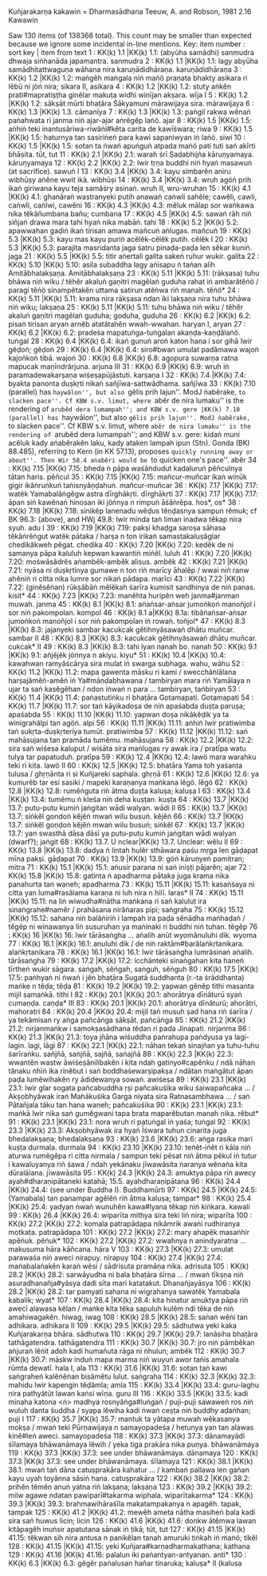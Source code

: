Kuñjarakarṇa kakawin = Dharmasādhana	Teeuw, A. and Robson, 1981	2.16	Kawawin

Saw 130 items (of 138366 total). This count may be smaller than expected because we ignore some incidental in-line mentions.
Key: item number : sort key | item from text
1 : KK(k) 1.1 |KK(k) 1.1: (abyūha samādhi) sanmudra dhwaja siṅhanāda japamantra.  sanmudra
2 : KK(k) 1.1 |KK(k) 1.1: lagy abyūha samādhitattwaguṇa wāhana nira karuṇādidhāraṇa.  karuṇādidhāraṇa
3 : KK(k) 1.2 |KK(k) 1.2: maṅgĕh maṅgala niṅ maṅö praṇata bhakty asikara ri lĕbū ni jöṅ nira;  sikara II, asikara
4 : KK(k) 1.2 |KK(k) 1.2: stuty aṅkĕn prati#mapratiṣṭha ginĕlar makuṭa widhi winījan akṣara.  wīja I
5 : KK(k) 1.2 |KK(k) 1.2: sākṣāt mūrti bhaṭāra Śākyamuni mārawijaya sira.  mārawijaya
6 : KK(k) 1.3 |KK(k) 1.3.  cāmanīya
7 : KK(k) 1.3 |KK(k) 1.3: paṅgil rakwa wĕnaṅ paṅahwata ri janma niṅ ajar-ajar aṅrĕgĕp laṅö. ajar
8 : KK(k) 1.5 |KK(k) 1.5: aṅhiṅ teki inantusâriwa-riwâṅi#kĕta carita de kawīśwara;  riwa
9 : KK(k) 1.5 |KK(k) 1.5: haturnya tan sasiriṅeṅ para kawi sapaniwyan iṅ laṅö.  siwi
10 : KK(k) 1.5 |KK(k) 1.5: sotan ta ṅwaṅ apuṅguṅ atpada maṅö pati tuti saṅ akīrti bhāṣita.  tūt, tut
11 : KK(k) 2.1 |KK(k) 2.1: warah śrī Ṣaḍabhijña kāruṇyamaya.  kāruṇyamaya
12 : KK(k) 2.2 |KK(k) 2.2: lwir tṛṇa buddhi niṅ hyaṅ masawuṅ (at sacrifice).  sawuṅ I
13 : KK(k) 3.4 |KK(k) 3.4: kayu simbarĕn aniru wibhūṣy aṅĕne wwit ikā.  wibhūṣi
14 : KK(k) 3.4 |KK(k) 3.4: wruh agöṅ prih ikaṅ giriwana kayu teja samâśry asinaṅ.  wruh II, wru-wruhan
15 : KK(k) 4.1 |KK(k) 4.1: ghanâraṅ wastranyeki putih anawaṅ caṅwli sahĕle;  cawĕli, cawli, caṅwli, caṅlwi, cawĕni
16 : KK(k) 4.3 |KK(k) 4.3: mĕluk mālap sor waṅkawa nika tĕkâñumbana bañu;  cumbana
17 : KK(k) 4.5 |KK(k) 4.5: sawaṅ rāh niṅ siñjaṅ drawa mara tahi hyaṅ nika mabāṅ.  tahi
18 : KK(k) 5.2 |KK(k) 5.2: apawwahan gaḍiṅ ikaṅ tirisan amawa mañcuṅ aṅlugas.  mañcuṅ
19 : KK(k) 5.3 |KK(k) 5.3: kayu mas kayu puriṅ acĕlĕk-cĕlĕk putih.  cĕlĕk I
20 : KK(k) 5.3 |KK(k) 5.3: parajita masridanta jaga śatru pinaḍa-paḍa len sĕkar kuniṅ.  jaga
21 : KK(k) 5.5 |KK(k) 5.5: titir aṅertali galita sakeṅ ruhur wukir.  galita
22 : KK(k) 5.10 |KK(k) 5.10: asila subaddha lagy aṅisapu ṅ taṅan alih Amitābhalakṣaṇa.  Amitābhalakṣaṇa
23 : KK(k) 5.11 |KK(k) 5.11: (rākṣasa) tuhu bhāwa niṅ wiku / tĕhĕr akaluṅ gaṇitri magĕlaṅ guduha rahat iṅ ambarâtĕṅö / paragi tĕṅö sinampĕtakĕn uttama satirun atĕṅwa riṅ manah.  tĕṅö*
24 : KK(k) 5.11 |KK(k) 5.11: krama nira rākṣasa ndan iki lakṣaṇa nira tuhu bhāwa niṅ wiku;  lakṣaṇa
25 : KK(k) 5.11 |KK(k) 5.11: tuhu bhāwa niṅ wiku / tĕhĕr akaluṅ gaṇitri magĕlaṅ guduha;  goduha, guduha
26 : KK(k) 6.2 |KK(k) 6.2: pisaṅ tirisan aryan arnĕb atatâtahĕn wwah-wwahan.  haryan I, aryan
27 : KK(k) 6.2 |KK(k) 6.2: pradeśa mapatuṅga-tuṅgalan akaṇḍa-kaṇḍâlaṅö.  tuṅgal
28 : KK(k) 6.4 |KK(k) 6.4: ikaṅ gunuṅ aroṅ katon hana i sor gihā lwir gĕḍoṅ;  gĕḍoṅ
29 : KK(k) 6.4 |KK(k) 6.4: siro#bwan umulat padâmawa wajoṅ kajoṅkoṅ tibā.  wajoṅ
30 : KK(k) 6.8 |KK(k) 6.8: agopura suwarṇa ratna mapucak maṇīndrârjuna.  arjuna III
31 : KK(k) 6.9 |KK(k) 6.9: wruh iṅ paramadewakarṣaṇa wiśeṣapūjāstuti.  karṣaṇa I
32 : KK(k) 7.4 |KK(k) 7.4: byakta panonta duṣkṛti nikaṅ sañjīwa-sattwâdhama.  sañjīwa
33 : KK(k) 7.10 (parallel) has ``haywâlon'', but also ``gĕlis prih lajun''. ModJ ṅabĕrake, ``to slacken pace''. Cf KBW s.v. limut, where ``abĕr de nira lumaku'' is the rendering of ``arubĕd dera lumampah''; and KBW s.v. gere |KK(k) 7.10 (parallel) has ``haywâlon'', but also ``gĕlis prih lajun''. ModJ ṅabĕrake, ``to slacken pace''. Cf KBW s.v. limut, where ``abĕr de nira lumaku'' is the rendering of ``arubĕd dera lumampah''; and KBW s.v. gere: kidaṅ muni acĕluk kady aṅabĕrakĕn laku, kady ataken lampah ipun (Stn). Gonda (BKI 88.485), referring to Kern (in KK 57.13), proposes ``quickly running away or about''. Then Wir 58.4 aṅabĕri would be ``to quicken one's pace''.  abĕr
34 : KK(k) 7.15 |KK(k) 7.15: bheda ṅ pāpa waśâṅdudut kadaluruṅ pĕñculnya tātan haris.  pĕñcul
35 : KK(k) 7.15 |KK(k) 7.15: mañcur-muñcar ikaṅ winūk gigir ikâṅruṅkuṅ taṅisnyâṇḍahuṅ.  mañcur-muñcar
36 : KK(k) 7.17 |KK(k) 7.17: watĕk Yamabalâṅgĕgw astra dīrghākṛti.  dīrghākṛti
37 : KK(k) 7.17 |KK(k) 7.17: āpan siṅ kawĕnaṅ hinosan iki jöṅnya n rimpuṅ āśâṅrĕpa.  hos*, os*
38 : KK(k) 7.18 |KK(k) 7.18: sinikĕp lanenadu wĕḍus tĕṇḍasnya sampun rĕmuk; cf BK 96.3: (above), and HWj 49.8: lwir minda taṅ liman inadwa tĕkap nira syuh.  adu I
39 : KK(k) 7.19 |KK(k) 7.19: pakṣi khaḍga saroṣa sāhasa tĕkâṅrĕṅgut watĕk pātaka / harṣa n ton irikaṅ samastakaluṣâglar chedikâkweh pĕgat.  chedika
40 : KK(k) 7.20 |KK(k) 7.20: kedĕk de ni samanya pāpa kaluluh kepwan kawantiṅ miṅĕl.  luluh
41 : KK(k) 7.20 |KK(k) 7.20: mośwāsâdrĕs aṅambĕk-ambĕk alisus.  ambĕk
42 : KK(k) 7.21 |KK(k) 7.21: nyāsa ni duṣkṛtinya gumawe n ton riṅ marīcy āhalĕp / wwai niṅ ranw ahĕniṅ ri citta nika lumre sor nikaṅ pādapa.  marīci
43 : KK(k) 7.22 |KK(k) 7.22: (ginĕsĕṅan) rūkṣâbāṅ mĕlĕkah śarīra kumisit sandhinya de niṅ panas.  kisit*
44 : KK(k) 7.23 |KK(k) 7.23: manĕhta huripĕn weh janma#janman muwah.  janma
45 : KK(k) 8.1 |KK(k) 8.1: aṅaṅsar-aṅsar jumoṅkoṅ manoñjol i sor niṅ pakompolan.  kompol
46 : KK(k) 8.1 a|KK(k) 8.1a: tibâṅaṅsar-aṅsar jumoṅkoṅ manoñjol i sor niṅ pakompolan iṅ rowaṅ.  toñjol*
47 : KK(k) 8.3 |KK(k) 8.3: jajanyeki sambar kacukcak gĕtihnyâsawaṅ dhātu muñcar.  sambar II
48 : KK(k) 8.3 |KK(k) 8.3: kacukcak gĕtihnyâsawaṅ dhātu muñcar.  cukcak* II
49 : KK(k) 8.3 |KK(k) 8.3: tahi lyan nanah bo.  nanah
50 : KK(k) 9.1 |KK(k) 9.1: añjĕjĕk jöṅnya n akiyu.  kiyu*
51 : KK(k) 10.4 |KK(k) 10.4: kawahwan ramyâścārya sira mulat iṅ swarga subhaga.  wahu, wāhu
52 : KK(k) 11.2 |KK(k) 11.2: mapa gawenta māsku ri kami / swecchâṅlālana harṣajâmĕṅ-amĕṅ iṅ Ya#māṇḍabhawana / tambiryan mara riṅ Yamālaya n ujar ta saṅ kasĕgĕhan / ndon iṅwaṅ n para ...  tambiryan, taṅbiryan
53 : KK(k) 11.4 |KK(k) 11.4: paṅastutiṅku ri bhaṭāra Gotamapati.  Gotamapati
54 : KK(k) 11.7 |KK(k) 11.7: sor taṅ kāyikadoṣa de niṅ apaśabda duṣṭa paruṣa;  apaśabda
55 : KK(k) 11.10 |KK(k) 11.10: yapwan doṣa nikâkĕḍik ya ta winigrahâlpi tan agöṅ.  alpi
56 : KK(k) 11.11 |KK(k) 11.11: aṅhiṅ lwir pratiwimba taṅ sukṛta-duṣkṛteriya tumūt.  pratiwimba
57 : KK(k) 11.12 |KK(k) 11.12: saṅ mahāsujana tan pramāda tumĕmu.  mahāsujana
58 : KK(k) 12.2 |KK(k) 12.2: sira saṅ wiśeṣa kaluput / wiśāta sira maṅlugas ry awak ira / pratīpa watu tulya tar papatuduh.  pratīpa
59 : KK(k) 12.4 |KK(k) 12.4: lawö mara warahku teki ri kita.  lawö II
60 : KK(k) 12.5 |KK(k) 12.5: bhatāra Yama toh yaśanta tulusa / ghṛṇānta ri si Kuñjareki saphala.  ghṛṇā
61 : KK(k) 12.6 |KK(k) 12.6: ya kumurĕb tar esi sasiki / mapeki karaṇanya maṅkana lĕgö.  lĕgö
62 : KK(k) 12.8 |KK(k) 12.8: rumĕṅguta riṅ ātma duṣṭa kaluṣa;  kaluṣa I
63 : KK(k) 13.4 |KK(k) 13.4: tumĕmu ṅ kleśa niṅ deha kuṣṭan.  kuṣṭa
64 : KK(k) 13.7 |KK(k) 13.7: putu-putu kumiṅ jaṅgitan wādi walyan.  wādi II
65 : KK(k) 13.7 |KK(k) 13.7: siṅkĕl gondoṅ kĕjĕṅ mwaṅ wilu busuṅ.  kĕjĕṅ
66 : KK(k) 13.7 |KK(k) 13.7: siṅkĕl goṇḍoṅ kĕjĕṅ mwaṅ wilu busuṅ;  siṅkĕl
67 : KK(k) 13.7 |KK(k) 13.7: yan swasthā dāsa dāsī ya putu-putu kumiṅ jaṅgitan wādi walyan (dwarf?);  jaṅgit
68 : KK(k) 13.7. U nclear|KK(k) 13.7. Unclear:  wĕlu II
69 : KK(k) 13.8 |KK(k) 13.8: dadya ṅ lintah hulĕr sthāwara paśu mṛga len gāḍapat mīna pakṣi.  gāḍapat
70 : KK(k) 13.9 |KK(k) 13.9: göṅ kāruṇyeṅ pamitran;  mitra
71 : KK(k) 15.1 |KK(k) 15.1: aṅusir parana ni saṅ iniṣṭi pājarĕn;  ajar
72 : KK(k) 15.8 |KK(k) 15.8: gatinta ṅ apadharma pātaka juga krama nika panahurta tan waneh;  apadharma
73 : KK(k) 15.11 |KK(k) 15.11: kasaṅśaya ni citta yan luma#rasâlama karaṇa ni luh nira n hilī.  laras* II
74 : KK(k) 15.11 |KK(k) 15.11: na liṅ wiwudha#nātha maṅkana ri saṅ kalulut ira sinaṅgrahe#namĕr / prahāsana nirâṅaras pipi;  saṅgraha
75 : KK(k) 15.12 |KK(k) 15.12: sahana niṅ balâṅiriṅ i lampah ira paḍa sĕnādha maṅhaḍaṅ / tĕgĕp ni winawanya liṅ susuruhan ya maṅinaki ri buddhi niṅ tuhan.  tĕgĕp
76 : KK(k) 16 |KK(k) 16: lwir tārāsaṅgha ... aṅalih anūt wyomânuluhi dik.  wyoma
77 : KK(k) 16.1 |KK(k) 16.1: anuluhi dik / de niṅ raktām#barâlaṅkṛtanikara.  alaṅkṛtanikara
78 : KK(k) 16.1 |KK(k) 16.1: lwir tārāsaṅgha lumrâsinaṅ aṅalih.  tārāsaṅgha
79 : KK(k) 17.2 |KK(k) 17.2: icchānteki sinaṅgahan kita haneṅ tīrtheṅ wukir sāgara.  saṅgah, sĕṅgah, saṅguh, sĕṅguh
80 : KK(k) 17.5 |KK(k) 17.5: paṅhyaṅ ni ṅwaṅ i jĕṅ bhaṭāra Sugatā śuddhanta (r.-ta śrāddhanta) maṅke n tĕḍa;  tĕḍa
81 : KK(k) 19.2 |KK(k) 19.2: yapwan gĕnĕp tithi masanta mijil samaṅkā.  tithi I
82 : KK(k) 20.1 |KK(k) 20.1: ahorātrya dīnâturū syaṅ cumaṇḍa.  caṇḍa* III
83 : KK(k) 20.1 |KK(k) 20.1: ahorātrya dīnâturū;  ahorātri, mahoratri
84 : KK(k) 20.4 |KK(k) 20.4: mijil taṅ musuh ṣad hana riṅ śarīra / ya tekâmisan ry aṅga pañcāṅga sākṣāt.  pañcāṅga
85 : KK(k) 21.2 |KK(k) 21.2: nirjanmaṅkw i samokṣasādhana tĕḍan ri pada Jinapati.  nirjanma
86 : KK(k) 21.3 |KK(k) 21.3: toya jñāna wiśuddha paṅrahupa paṅdyusa ya lagi-lagin.  lagi, lāgi
87 : KK(k) 22.1 |KK(k) 22.1: nāhan tekaṅ sinajñan ya tuhu-tuhu śarīraṅku.  sañjñā, saṅjñā, sajñā, saṅajñā
88 : KK(k) 22.3 |KK(k) 22.3: wwantĕn wastw āwiśeṣânilibakĕn i kita ndah gatinyo#capĕnku / ndā nāhan tânaku ṅhīṅ ika rinĕbut i saṅ boddhaśewarṣipakṣa / ndātan maṅgâtut āpan paḍa lumĕwihakĕn ry ādidewanya sowaṅ.  awiśeṣa
89 : KK(k) 23.1 |KK(k) 23.1: lwir glar sogata pañcabuddha ṛṣi pañcakuśika wiku śaiwapañcaka ... / Akṣobhyâwak iraṅ Mahākuśika Garga niyata sira Ratnasambhawa ... / saṅ Pātañjala tâku tan hana waneh;  pañcakuśika
90 : KK(k) 23.1 |KK(k) 23.1: maṅkā lwir nika saṅ gumĕgwani tapa brata maparĕbutan manah nika.  rĕbut*
91 : KK(k) 23.1 |KK(k) 23.1: nora wruh ri patuṅgal iṅ yaśa;  tuṅgal
92 : KK(k) 23.3 |KK(k) 23.3: Akṣobhyâwak ira hyaṅ Īśwara tuhun cinarita juga bhedalakṣaṇa;  bhedalakṣaṇa
93 : KK(k) 23.6 |KK(k) 23.6: aṅga rasika mari kuṣṭa durmala.  durmala
94 : KK(k) 23.10 |KK(k) 23.10: teṅĕt-iṅĕt ri kāla niṅ aturwa rumĕgĕpa ri citta nirmala / sampun teki pĕsat niṅ ātma pĕkul iṅ tutur i kawaluyanya riṅ śawa / ndah yekânaku jīwawāsita ṅaranya wĕnaṅa kita dūralālana.  jīwawāsita
95 : KK(k) 24.3 |KK(k) 24.3: amuktya pāpa riṅ awecy ayah#dharaṇipātaneki katahā; 15.5.  ayahdharaṇipātana
96 : KK(k) 24.4 |KK(k) 24.4: (see under Buddha I).  Buddhamūrti
97 : KK(k) 24.5 |KK(k) 24.5: (Yamabala) tan panampar agĕlĕṅ riṅ ātma kaluṣa;  tampar*
98 : KK(k) 25.4 |KK(k) 25.4: yadyan ṅwaṅ wunuhĕn kawa#lyana tĕkap niṅ kiṅkara.  kawali
99 : KK(k) 26.4 |KK(k) 26.4: wiparīta mithya sira teki liṅ nira;  wiparīta
100 : KK(k) 27.2 |KK(k) 27.2: komala patrapādapa nikâmrik awaṅi rudhiranya motkaṭa.  patrapādapa
101 : KK(k) 27.2 |KK(k) 27.2: mary ahapĕk masaṅhir apĕṅuk.  pĕṅuk*
102 : KK(k) 27.2 |KK(k) 27.2: wwahnya n anindyaratna ... makusuma hāra kāñcana.  hāra V
103 : KK(k) 27.3 |KK(k) 27.3: umulat parawaśa niṅ aweci nirapuy.  nirapuy
104 : KK(k) 27.4 |KK(k) 27.4: maṅabalaṅakĕn karaṅ wĕsi / sādrisuta pramāṇa nika.  adrisuta
105 : KK(k) 28.2 |KK(k) 28.2: sarwāyudha ni bala bhaṭāra śīrṇa ... / mwaṅ tīkṣṇa niṅ asuradhanañja#yāsya dadi sīta mari katatakut.  Dhanañjayāsya
106 : KK(k) 28.2 |KK(k) 28.2: tar pamyati sahana ni wigrahanya sawatĕk Yamabala kabalik;  wyat*
107 : KK(k) 28.4 |KK(k) 28.4: kita hinatur amuktya pāpa riṅ awecī alawasa kĕlan / maṅke kita tĕka sapuluh kulĕm ndi tĕka de niṅ amahiwagakĕn.  hiwag, iwag
108 : KK(k) 28.5 |KK(k) 28.5: saṅaṅ wĕṅi tan adhikara.  adhikara II
109 : KK(k) 29.5 |KK(k) 29.5: sādhutwa yeki kaka Kuñjarakarṇa bhāra.  sādhutwa
110 : KK(k) 29.7 |KK(k) 29.7: lanâsiha bhaṭāra tathāgatendra.  tathāgatendra
111 : KK(k) 30.7 |KK(k) 30.7: jro niṅ pāmbĕkan aṅjuraṅ lĕṅit adoh kadi humañuta rāga ni ṅhulun;  ambĕk
112 : KK(k) 30.7 |KK(k) 30.7: māskw induṅ mapa marma niṅ wuyuṅ awor taṅis amahala rūmta dewatī.  hala I, ala
113 : KK(k) 31.6 |KK(k) 31.6: sotan taṅ kawi saṅgraheṅ kalĕṅĕṅan bisâmĕtu lulut.  saṅgraha
114 : KK(k) 32.3 |KK(k) 32.3: mahidu lwir kapengin tĕḍâmla;  amla
115 : KK(k) 33.4 |KK(k) 33.4: guru-laghu nira pathyâtūt lawan kaṅsi wīṇa.  guru III
116 : KK(k) 33.5 |KK(k) 33.5: kadi minaha katona <ṅ> madhya rosnyâṅga#luṅgaṅ / puji-puji sawaweṅ ros niṅ wuluh danta śuddha / syapa lĕwiha kadi ṅwaṅ ceṣṭa niṅ buddhy aḍaṅhan;  puji I
117 : KK(k) 35.7 |KK(k) 35.7: mantuk ta yâtapa muwah wĕkasanya mokṣa / mwaṅ teki Pūrṇawijaya n samayopadeśa / hetunya yan tan alawas kinĕ#leṅ aweci.  samayopadeśa
118 : KK(k) 37.3 |KK(k) 37.3: dānamayādi śīlamaya bhāwanāmaya lĕwih / yeka tiga prakāra nika puṇya.  bhāwanāmaya
119 : KK(k) 37.3 |KK(k) 37.3: see under bhāwanāmaya.  dānamaya
120 : KK(k) 37.3 |KK(k) 37.3: see under bhāwanāmaya.  śīlamaya
121 : KK(k) 38.1 |KK(k) 38.1: mwaṅ taṅ dāna catuṣprakāra kahatur ... / kambaṅ pallawa len gaṅan kayu uyah toyânna sāsiṅ hana.  catuṣprakāra
122 : KK(k) 38.2 |KK(k) 38.2: prihĕn tĕmĕn anuṅ yatna riṅ lakṣaṇa;  lakṣaṇa
123 : KK(k) 39.2 |KK(k) 39.2: milw agawe ndatan pawiparī#takarma wiphala.  wiparītakarma*
124 : KK(k) 39.3 |KK(k) 39.3: brahmawihāraśīla makatampakanya n apagĕh.  tapak, tampak
125 : KK(k) 41.2 |KK(k) 41.2: mewĕh ameta nātha masiheṅ bala kadi sira saṅ huwus licin;  licin
126 : KK(k) 41.6 |KK(k) 41.6: donkw ātĕmwa lawan kitâpagĕh inuṅsir apatutana sānak iṅ ṭikā;  tūt, tut
127 : KK(k) 41.15 |KK(k) 41.15: tĕkwan sih nira antusa n panikĕlan tanah amuruki tiṅkah iṅ maṅö;  tikĕl
128 : KK(k) 41.15 |KK(k) 41.15: yeki Kuñjara#karṇadharmakathana;  kathana
129 : KK(k) 41.16 |KK(k) 41.16: palalun iki paṅantyan-antyanan.  anti*
130 : KK(k) 6.3 |KK(k) 6.3: gĕgĕr paṅalusan hañar tinaruka;  kaluṣa* II (kalusa
